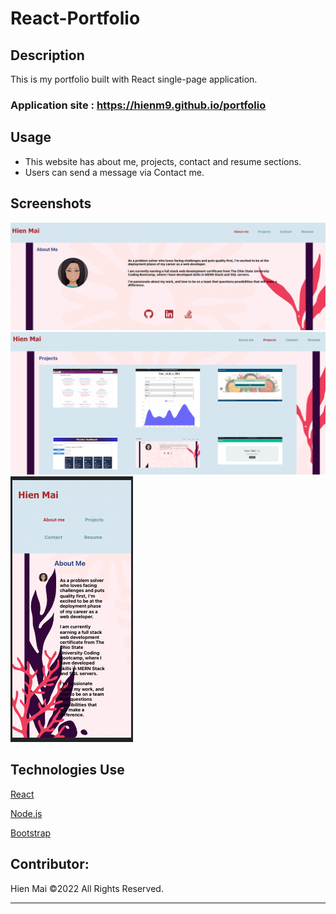 # React-Portfolio

## Description
This is my portfolio built with React single-page application.

### Application site : https://hienm9.github.io/portfolio


## Usage
- This website has about me, projects, contact and resume sections.
- Users can send a message via Contact me.

## Screenshots
![](src/assets/screenshots/../images/screenshots/hm-portfolio-about.png)
![](src/assets/screenshots/../images/screenshots/hm-portfolio-projects.png)
![](src/assets/screenshots/../images/screenshots/hm-portfolio-mobile.png)


## Technologies Use
<p><a href="https://reactjs.org/">React</a></p>
<p><a href="https://nodejs.org/">Node.js</a></p>
<p><a href="https://getbootstrap.com/">Bootstrap</a></p>


## Contributor:
Hien Mai ©2022 All Rights Reserved.
- - -